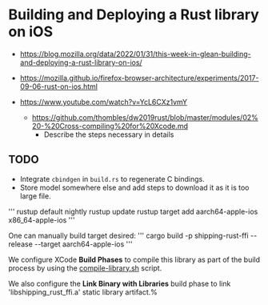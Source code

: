 # Building and Deploying a Rust library on iOS

* https://blog.mozilla.org/data/2022/01/31/this-week-in-glean-building-and-deploying-a-rust-library-on-ios/

* https://mozilla.github.io/firefox-browser-architecture/experiments/2017-09-06-rust-on-ios.html

* https://www.youtube.com/watch?v=YcL6CXz1vmY
    * https://github.com/thombles/dw2019rust/blob/master/modules/02%20-%20Cross-compiling%20for%20Xcode.md
        * Describe the steps necessary in details

## TODO
* Integrate `cbindgen` in `build.rs` to regenerate C bindings.
* Store model somewhere else and add steps to download it as it is too large file.

'''
rustup default nightly
rustup update
rustup target add aarch64-apple-ios x86_64-apple-ios
'''

One can manually build target desired:
'''
cargo build -p shipping-rust-ffi --release --target aarch64-apple-ios
'''

We configure XCode **Build Phases** to compile this library as part of the
build process by using
the [compile-library.sh](/bin/compile-library.sh) script.

We also configure the **Link Binary with Libraries** build phase to link
'libshipping_rust_ffi.a' static library
artifact.%
